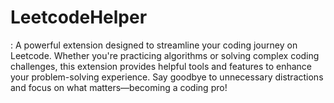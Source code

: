 # LeetcodeHelper
: A powerful extension designed to streamline your coding journey on Leetcode. Whether you're practicing algorithms or solving complex coding challenges, this extension provides helpful tools and features to enhance your problem-solving experience. Say goodbye to unnecessary distractions and focus on what matters—becoming a coding pro!
